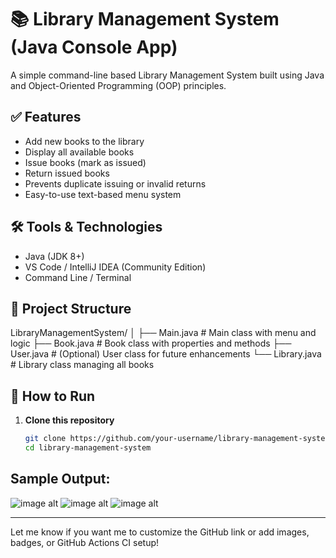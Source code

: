 # 📚 Library Management System (Java Console App)

A simple command-line based Library Management System built using Java and Object-Oriented Programming (OOP) principles.

## ✅ Features

- Add new books to the library
- Display all available books
- Issue books (mark as issued)
- Return issued books
- Prevents duplicate issuing or invalid returns
- Easy-to-use text-based menu system

## 🛠 Tools & Technologies

- Java (JDK 8+)
- VS Code / IntelliJ IDEA (Community Edition)
- Command Line / Terminal

## 📁 Project Structure

LibraryManagementSystem/
│
├── Main.java # Main class with menu and logic
├── Book.java # Book class with properties and methods
├── User.java # (Optional) User class for future enhancements
└── Library.java # Library class managing all books

## 🚀 How to Run

1. **Clone this repository**  
   ```bash
   git clone https://github.com/your-username/library-management-system.git
   cd library-management-system
## Sample Output:

![image alt](https://github.com/tanu-pande/Library-Management-System/blob/f5dd398a760f08e105a78809486767d1a2815273/Screenshot%202025-06-26%20154138.png)
![image alt](https://github.com/tanu-pande/Library-Management-System/blob/8d2310cb793942b6674d78bc7a968f5db15cd167/Screenshot%202025-06-26%20154150.png)
![image alt](https://github.com/tanu-pande/Library-Management-System/blob/649304d0035f93899503e1ebe4dbef562339b74e/Screenshot%202025-06-26%20154157.png)



---

Let me know if you want me to customize the GitHub link or add images, badges, or GitHub Actions CI setup!
